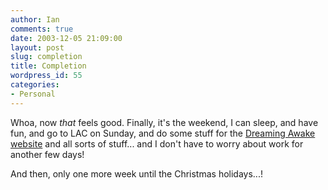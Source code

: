 ```yaml
---
author: Ian
comments: true
date: 2003-12-05 21:09:00
layout: post
slug: completion
title: Completion
wordpress_id: 55
categories:
- Personal
---
```


Whoa, now *that* feels good.  Finally, it's the weekend, I can sleep, and have fun, and go to LAC on Sunday, and do some stuff for the <a href="http://www.marmablue.co.uk/dc/">Dreaming Awake website</a> and all sorts of stuff... and I don't have to worry about work for another few days!  

And then, only one more week until the Christmas holidays...!
